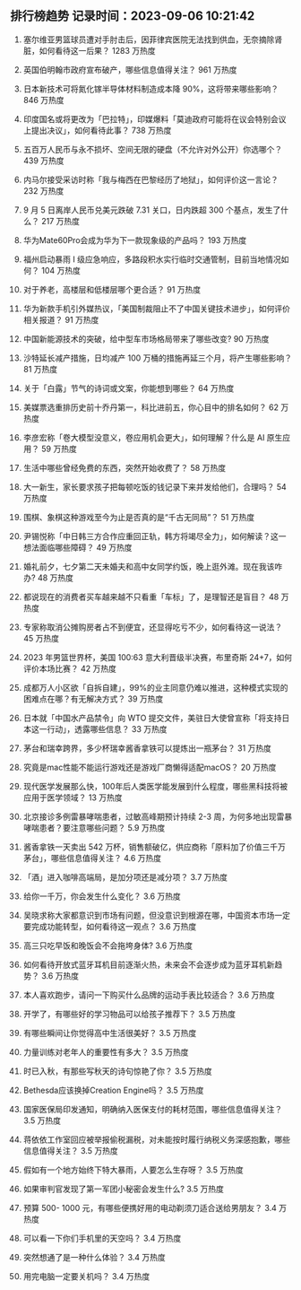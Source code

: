 
## 排行榜趋势 记录时间：2023-09-06 10:21:42
  
  1. 塞尔维亚男篮球员遭对手肘击后，因菲律宾医院无法找到供血，无奈摘除肾脏，如何看待这一后果？ 1283 万热度
    
  2. 英国伯明翰市政府宣布破产，哪些信息值得关注？ 961 万热度
    
  3. 日本新技术可将氮化镓半导体材料制造成本降 90%，这将带来哪些影响？ 846 万热度
    
  4. 印度国名或将更改为「巴拉特」，印媒爆料「莫迪政府可能将在议会特别会议上提出决议」，如何看待此事？ 738 万热度
    
  5. 五百万人民币与永不损坏、空间无限的硬盘（不允许对外公开）你选哪个？ 439 万热度
    
  6. 内马尔接受采访时称「我与梅西在巴黎经历了地狱」，如何评价这一言论？ 232 万热度
    
  7. 9 月 5 日离岸人民币兑美元跌破 7.31 关口，日内跌超 300 个基点，发生了什么？ 217 万热度
    
  8. 华为Mate60Pro会成为华为下一款现象级的产品吗？ 193 万热度
    
  9. 福州启动暴雨 Ⅰ 级应急响应，多路段积水实行临时交通管制，目前当地情况如何？ 104 万热度
    
  10. 对于养老，高楼层和低楼层哪个更合适？ 91 万热度
    
  11. 华为新款手机引外媒热议，「美国制裁阻止不了中国关键技术进步」，如何评价相关报道？ 91 万热度
    
  12. 中国新能源技术的突破，给中型车市场格局带来了哪些改变? 90 万热度
    
  13. 沙特延长减产措施，日均减产 100 万桶的措施再延三个月，将产生哪些影响？ 81 万热度
    
  14. 关于「白露」节气的诗词或文案，你能想到哪些？ 64 万热度
    
  15. 美媒票选重排历史前十乔丹第一，科比进前五，你心目中的排名如何？ 62 万热度
    
  16. 李彦宏称「卷大模型没意义，卷应用机会更大」，如何理解？什么是 AI 原生应用？ 59 万热度
    
  17. 生活中哪些曾经免费的东西，突然开始收费了？ 58 万热度
    
  18. 大一新生，家长要求孩子把每顿吃饭的钱记录下来并发给他们，合理吗？ 54 万热度
    
  19. 围棋、象棋这种游戏至今为止是否真的是“千古无同局”？ 51 万热度
    
  20. 尹锡悦称「中日韩三方合作应重回正轨，韩方将竭尽全力」，如何解读？这一想法面临哪些障碍？ 49 万热度
    
  21. 婚礼前夕，七夕第二天未婚夫和高中女同学约饭，晚上逛外滩。现在我该咋办? 48 万热度
    
  22. 都说现在的消费者买车越来越不只看重「车标」了，是理智还是盲目？ 48 万热度
    
  23. 专家称取消公摊购房者占不到便宜，还显得吃亏不少，如何看待这一说法？ 45 万热度
    
  24. 2023 年男篮世界杯，美国 100:63 意大利晋级半决赛，布里奇斯 24+7，如何评价本场比赛？ 42 万热度
    
  25. 成都万人小区欲「自拆自建」，99%的业主同意仍难以推进，这种模式实现的困难点在哪？有无解决方式？ 39 万热度
    
  26. 日本就「中国水产品禁令」向 WTO 提交文件，美驻日大使曾宣称「将支持日本这一行动」，透露哪些信息？ 33 万热度
    
  27. 茅台和瑞幸跨界，多少杯瑞幸酱香拿铁可以提炼出一瓶茅台？ 31 万热度
    
  28. 究竟是mac性能不能运行游戏还是游戏厂商懒得适配macOS？ 20 万热度
    
  29. 现代医学发展那么快，100年后人类医学能发展到什么程度，哪些黑科技将被应用于医学领域？ 13 万热度
    
  30. 北京接诊多例雷暴哮喘患者，过敏高峰期预计持续 2-3 周，为何多地出现雷暴哮喘患者？要注意哪些问题？ 5.9 万热度
    
  31. 酱香拿铁一天卖出 542 万杯，销售额破亿，供应商称「原料加了价值三千万茅台」，哪些信息值得关注？ 4.6 万热度
    
  32. 「酒」进入咖啡高端局，是加分项还是减分项？ 3.7 万热度
    
  33. 给你一千万，你会发生什么变化？ 3.6 万热度
    
  34. 吴晓求称大家都意识到市场有问题，但没意识到根源在哪，中国资本市场一定要完成功能转型，如何看待这一观点？ 3.6 万热度
    
  35. 高三只吃早饭和晚饭会不会拖垮身体? 3.6 万热度
    
  36. 如何看待开放式蓝牙耳机目前逐渐火热，未来会不会逐步成为蓝牙耳机新趋势？ 3.6 万热度
    
  37. 本人喜欢跑步，请问一下购买什么品牌的运动手表比较适合？ 3.6 万热度
    
  38. 开学了，有哪些好的学习物品可以给孩子推荐下？ 3.5 万热度
    
  39. 有哪些瞬间让你觉得高中生活很美好？ 3.5 万热度
    
  40. 力量训练对老年人的重要性有多大？ 3.5 万热度
    
  41. 时已入秋，有那些写秋天的诗句惊艳了你？ 3.5 万热度
    
  42. Bethesda应该换掉Creation Engine吗？ 3.5 万热度
    
  43. 国家医保局印发通知，明确纳入医保支付的耗材范围，哪些信息值得关注？ 3.5 万热度
    
  44. 蒋依依工作室回应被举报偷税漏税，对未能按时履行纳税义务深感抱歉，哪些信息值得关注？ 3.5 万热度
    
  45. 假如有一个地方始终下特大暴雨，人要怎么生存呀？ 3.5 万热度
    
  46. 如果审判官发现了第一军团小秘密会发生什么? 3.5 万热度
    
  47. 预算 500- 1000 元，有哪些便携好用的电动剃须刀适合送给男朋友？ 3.4 万热度
    
  48. 可以看一下你们手机里的天空吗？ 3.4 万热度
    
  49. 突然想通了是一种什么体验？ 3.4 万热度
    
  50. 用完电脑一定要关机吗？ 3.4 万热度
    
